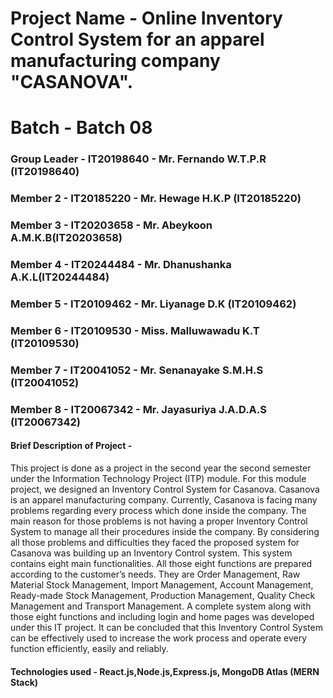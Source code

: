 # Project Name - Online Inventory Control System for an apparel manufacturing company "CASANOVA".

# Batch - Batch 08
### Group Leader - IT20198640 - Mr. Fernando W.T.P.R (IT20198640)
### Member 2 - IT20185220 - Mr. Hewage H.K.P (IT20185220)
### Member 3 - IT20203658 - Mr. Abeykoon A.M.K.B(IT20203658)
### Member 4 - IT20244484 - Mr. Dhanushanka A.K.L(IT20244484)
### Member 5 - IT20109462 - Mr. Liyanage D.K (IT20109462)
### Member 6 - IT20109530 - Miss. Malluwawadu K.T (IT20109530)
### Member 7 - IT20041052 - Mr. Senanayake S.M.H.S (IT20041052)
### Member 8 - IT20067342 - Mr. Jayasuriya J.A.D.A.S (IT20067342)


#### Brief Description of Project -  
This project is done as a project in the second year the second semester under the Information Technology Project (ITP) module. For this module project, we designed an Inventory Control System for Casanova. Casanova is an apparel manufacturing company. Currently, Casanova is facing many problems regarding every process which done inside the company. The main reason for those problems is not having a proper Inventory Control System to manage all their procedures inside the company. By considering all those problems and difficulties they faced the proposed system for Casanova was building up an Inventory Control system. This system contains eight main functionalities. All those eight functions are prepared according to the customer’s needs. They are Order Management, Raw Material Stock Management, Import Management, Account Management, Ready-made Stock Management, Production Management, Quality Check Management and Transport Management. A complete system along with those eight functions and including login and home pages was developed under this IT project. It can be concluded that this Inventory Control System can be effectively used to increase the work process and operate every function efficiently, easily and reliably.

#### Technologies used - React.js,Node.js,Express.js, MongoDB Atlas (MERN Stack)
